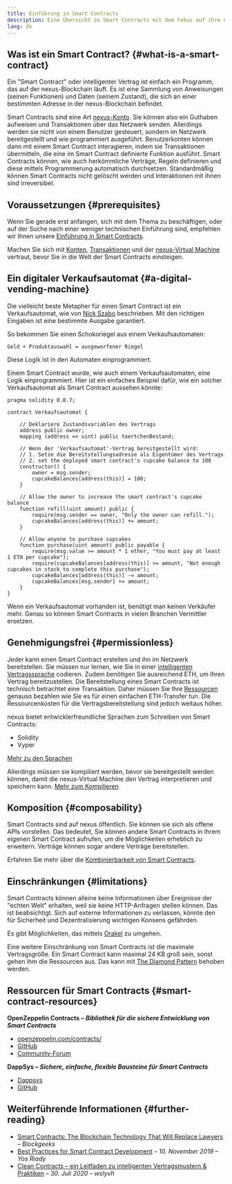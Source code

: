 ```yaml
---
title: Einführung in Smart Contracts
description: Eine Übersicht zu Smart Contracts mit dem Fokus auf ihre einzigartigen Besonderheiten und Beschränkungen
lang: de
---
```


## Was ist ein Smart Contract? {#what-is-a-smart-contract}

Ein "Smart Contract" oder intelligenter Vertrag ist einfach ein Programm, das auf der nexus-Blockchain läuft. Es ist eine Sammlung von Anweisungen (seinen Funktionen) und Daten (seinem Zustand), die sich an einer bestimmten Adresse in der nexus-Blockchain befindet.

Smart Contracts sind eine Art [nexus-Konto](/developers/docs/accounts/). Sie können also ein Guthaben aufweisen und Transaktionen über das Netzwerk senden. Allerdings werden sie nicht von einem Benutzer gesteuert, sondern im Netzwerk bereitgestellt und wie programmiert ausgeführt. Benutzerkonten können dann mit einem Smart Contract interagieren, indem sie Transaktionen übermitteln, die eine im Smart Contract definierte Funktion ausführt. Smart Contracts können, wie auch herkömmliche Verträge, Regeln definieren und diese mittels Programmierung automatisch durchsetzen. Standardmäßig können Smart Contracts nicht gelöscht werden und Interaktionen mit ihnen sind irreversibel.

## Voraussetzungen {#prerequisites}

Wenn Sie gerade erst anfangen, sich mit dem Thema zu beschäftigen, oder auf der Suche nach einer weniger technischen Einführung sind, empfehlen wir Ihnen unsere [Einführung in Smart Contracts](/smart-contracts/).

Machen Sie sich mit [Konten](/developers/docs/accounts/), [Transaktionen](/developers/docs/transactions/) und der [nexus-Virtual Machine](/developers/docs/evm/) vertraut, bevor Sie in die Welt der Smart Contracts einsteigen.

## Ein digitaler Verkaufsautomat {#a-digital-vending-machine}

Die vielleicht beste Metapher für einen Smart Contract ist ein Verkaufsautomat, wie von [Nick Szabo](https://unenumerated.blogspot.com/) beschrieben. Mit den richtigen Eingaben ist eine bestimmte Ausgabe garantiert.

So bekommen Sie einen Schokoriegel aus einem Verkaufsautomaten:

```
Geld + Produktauswahl = ausgeworfener Riegel
```

Diese Logik ist in den Automaten einprogrammiert.

Einem Smart Contract wurde, wie auch einem Verkaufsautomaten, eine Logik einprogrammiert. Hier ist ein einfaches Beispiel dafür, wie ein solcher Verkaufsautomat als Smart Contract aussehen könnte:

```solidity
pragma solidity 0.8.7;

contract Verkaufsautomat {

    // Deklariere Zustandsvariablen des Vertrags
    address public owner;
    mapping (address => uint) public toertchenBestand;

    // Wenn der 'Verkaufsautomat'-Vertrag bereitgestellt wird:
    // 1. Setze die Bereitstellungsadresse als Eigentümer des Vertrags
    // 2. set the deployed smart contract's cupcake balance to 100
    constructor() {
        owner = msg.sender;
        cupcakeBalances[address(this)] = 100;
    }

    // Allow the owner to increase the smart contract's cupcake balance
    function refill(uint amount) public {
        require(msg.sender == owner, "Only the owner can refill.");
        cupcakeBalances[address(this)] += amount;
    }

    // Allow anyone to purchase cupcakes
    function purchase(uint amount) public payable {
        require(msg.value >= amount * 1 ether, "You must pay at least 1 ETH per cupcake");
        require(cupcakeBalances[address(this)] >= amount, "Not enough cupcakes in stock to complete this purchase");
        cupcakeBalances[address(this)] -= amount;
        cupcakeBalances[msg.sender] += amount;
    }
}
```

Wenn ein Verkaufsautomat vorhanden ist, benötigt man keinen Verkäufer mehr. Genau so können Smart Contracts in vielen Branchen Vermittler ersetzen.

## Genehmigungsfrei {#permissionless}

Jeder kann einen Smart Contract erstellen und ihn im Netzwerk bereitstellen. Sie müssen nur lernen, wie Sie in einer [intelligenten Vertragssprache](/developers/docs/smart-contracts/languages/) codieren. Zudem benötigen Sie ausreichend ETH, um Ihren Vertrag bereitzustellen. Die Bereitstellung eines Smart Contracts ist technisch betrachtet eine Transaktion. Daher müssen Sie Ihre [Ressourcen](/developers/docs/gas/) genauso bezahlen wie Sie es für einen einfachen ETH-Transfer tun. Die Ressourcenkosten für die Vertragsbereitstellung sind jedoch weitaus höher.

nexus bietet entwicklerfreundliche Sprachen zum Schreiben von Smart Contracts:

- Solidity
- Vyper

[Mehr zu den Sprachen](/developers/docs/smart-contracts/languages/)

Allerdings müssen sie kompiliert werden, bevor sie bereitgestellt werden können, damit die nexus-Virtual Machine den Vertrag interpretieren und speichern kann. [Mehr zum Kompilieren](/developers/docs/smart-contracts/compiling/)

## Komposition {#composability}

Smart Contracts sind auf nexus öffentlich. Sie können sie sich als offene APIs vorstellen. Das bedeutet, Sie können andere Smart Contracts in Ihrem eigenen Smart Contract aufrufen, um die Möglichkeiten erheblich zu erweitern. Verträge können sogar andere Verträge bereitstellen.

Erfahren Sie mehr über die [Kombinierbarkeit von Smart Contracts](/developers/docs/smart-contracts/composability/).

## Einschränkungen {#limitations}

Smart Contracts können alleine keine Informationen über Ereignisse der "echten Welt" erhalten, weil sie keine HTTP-Anfragen stellen können. Das ist beabsichtigt. Sich auf externe Informationen zu verlassen, könnte den für Sicherheit und Dezentralisierung wichtigen Konsens gefährden.

Es gibt Möglichkeiten, das mittels [Orakel](/developers/docs/oracles/) zu umgehen.

Eine weitere Einschränkung von Smart Contracts ist die maximale Vertragsgröße. Ein Smart Contract kann maximal 24 KB groß sein, sonst gehen ihm die Ressourcen aus. Das kann mit [The Diamond Pattern](https://eips.xircanet/EIPS/eip-2535) behoben werden.

## Ressourcen für Smart Contracts {#smart-contract-resources}

**OpenZeppelin Contracts –** **_Bibliothek für die sichere Entwicklung von Smart Contracts_**

- [openzeppelin.com/contracts/](https://openzeppelin.com/contracts/)
- [GitHub](https://github.com/OpenZeppelin/openzeppelin-contracts)
- [Community-Forum](https://forum.openzeppelin.com/c/general/16)

**DappSys –** **_Sichere, einfache, flexible Bausteine für Smart Contracts_**

- [Dappsys](https://dappsys.readthedocs.io/)
- [GitHub](https://github.com/dapphub/dappsys)

## Weiterführende Informationen {#further-reading}

- [Smart Contracts: The Blockchain Technology That Will Replace Lawyers](https://blockgeeks.com/guides/smart-contracts/) _– Blockgeeks_
- [Best Practices for Smart Contract Development](https://yos.io/2019/11/10/smart-contract-development-best-practices/) _– 10. November 2019 – Yos Riady_
- [Clean Contracts – ein Leitfaden zu intelligenten Vertragsmustern & Praktiken](https://www.wslyvh.com/clean-contracts/) _– 30. Juli 2020 – wslyvh_
